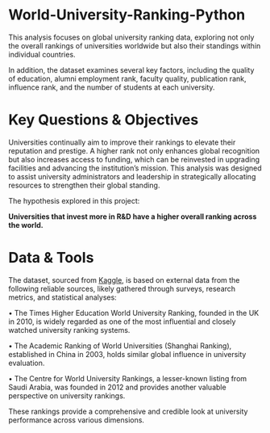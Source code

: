<h1>World-University-Ranking-Python</h1>

This analysis focuses on global university ranking data, exploring not only the overall rankings of universities worldwide but also their standings within individual countries.

In addition, the dataset examines several key factors, including the quality of education, alumni employment rank, faculty quality, publication rank, influence rank, and the number of students at each university. 


<h1>Key Questions & Objectives</h1>

Universities continually aim to improve their rankings to elevate their reputation and prestige. A higher rank not only enhances global recognition but also increases access to funding, which can be reinvested in upgrading facilities and advancing the institution’s mission. This analysis was designed to assist university administrators and leadership in strategically allocating resources to strengthen their global standing.

The hypothesis explored in this project:

<b>Universities that invest more in R&D have a higher overall ranking across the world.</b>

<h1>Data & Tools</h1>

The dataset, sourced from <a href="https://www.kaggle.com/datasets/mylesoneill/world-university-rankings/data">Kaggle</a>, is based on external data from the following reliable sources, likely gathered through surveys, research metrics, and statistical analyses:

•	The Times Higher Education World University Ranking, founded in the UK in 2010, is widely regarded as one of the most influential and closely watched university ranking systems.

•	The Academic Ranking of World Universities (Shanghai Ranking), established in China in 2003, holds similar global influence in university evaluation.

•	The Centre for World University Rankings, a lesser-known listing from Saudi Arabia, was founded in 2012 and provides another valuable perspective on university rankings.

These rankings provide a comprehensive and credible look at university performance across various dimensions.



